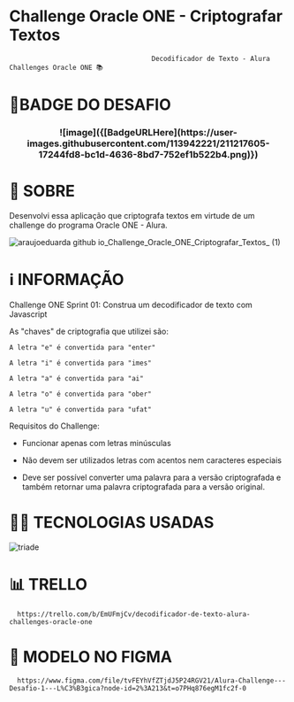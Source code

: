  # Challenge Oracle ONE - Criptografar Textos
                                        Decodificador de Texto - Alura Challenges Oracle ONE 📚
                                                   
# **🥇BADGE DO DESAFIO**    
  <h3 align="center">
  ![image]({[BadgeURLHere](https://user-images.githubusercontent.com/113942221/211217605-17244fd8-bc1d-4636-8bd7-752ef1b522b4.png)})
</h3>



# 🔎 **SOBRE**
                                              
Desenvolvi essa aplicação que criptografa textos em virtude de um challenge do programa Oracle ONE - Alura.

![araujoeduarda github io_Challenge_Oracle_ONE_Criptografar_Textos_ (1)](https://user-images.githubusercontent.com/113942221/211217324-084d3007-ddf9-40a6-8107-f8da7c83a61f.png)



# ℹ️ **INFORMAÇÃO**

Challenge ONE Sprint 01: Construa um decodificador de texto com Javascript 

As "chaves" de criptografia que utilizei são:

`A letra "e" é convertida para "enter"`

`A letra "i" é convertida para "imes"`

`A letra "a" é convertida para "ai"`

`A letra "o" é convertida para "ober"`

`A letra "u" é convertida para "ufat"`

Requisitos do Challenge:

- Funcionar apenas com letras minúsculas

- Não devem ser utilizados letras com acentos nem caracteres especiais

- Deve ser possível converter uma palavra para a versão criptografada e também retornar uma palavra criptografada para a versão original. 




# 👩‍💻 **TECNOLOGIAS USADAS**

![triade](https://user-images.githubusercontent.com/113942221/211216650-01e41705-7f17-47c6-b761-e283227a2bdf.png)



# 📊 **TRELLO**

      https://trello.com/b/EmUFmjCv/decodificador-de-texto-alura-challenges-oracle-one



# 🎨 **MODELO NO FIGMA**

      https://www.figma.com/file/tvFEYhVfZTjdJ5P24RGV21/Alura-Challenge---Desafio-1---L%C3%B3gica?node-id=2%3A213&t=o7PHq876egM1fc2f-0
